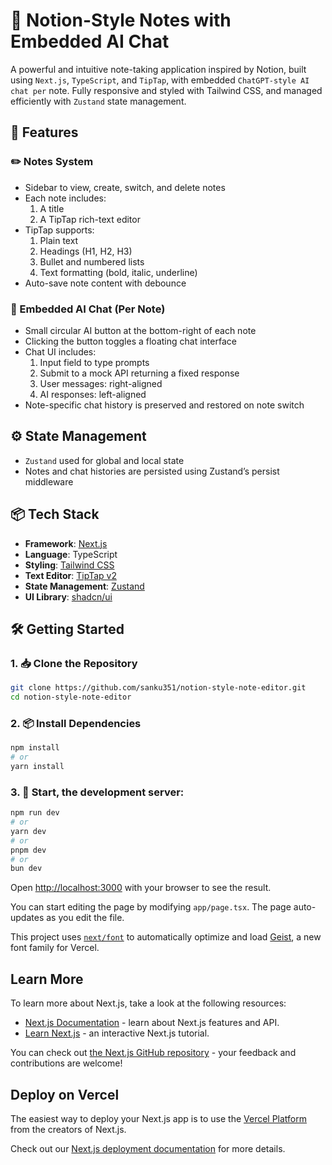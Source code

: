 # 📝 Notion-Style Notes with Embedded AI Chat
A powerful and intuitive note-taking application inspired by Notion, built using `Next.js`, `TypeScript`, and `TipTap`, with embedded `ChatGPT-style AI chat per` note. Fully responsive and styled with Tailwind CSS, and managed efficiently with `Zustand` state management.

## 🚀 Features
### ✏️ Notes System
- Sidebar to view, create, switch, and delete notes
- Each note includes:
  1. A title
  2. A TipTap rich-text editor
- TipTap supports:
  1. Plain text
  2. Headings (H1, H2, H3)
  3. Bullet and numbered lists
  4. Text formatting (bold, italic, underline)
- Auto-save note content with debounce

### 🤖 Embedded AI Chat (Per Note)
- Small circular AI button at the bottom-right of each note
- Clicking the button toggles a floating chat interface
- Chat UI includes:
  1. Input field to type prompts
  2. Submit to a mock API returning a fixed response
  3. User messages: right-aligned
  4. AI responses: left-aligned
- Note-specific chat history is preserved and restored on note switch

## ⚙️ State Management
- `Zustand` used for global and local state
- Notes and chat histories are persisted using Zustand’s persist middleware

## 📦 Tech Stack
- **Framework**: [Next.js](https://nextjs.org/)
- **Language**: TypeScript
- **Styling**: [Tailwind CSS](https://tailwindcss.com/)
- **Text Editor**: [TipTap v2](https://tiptap.dev/)
- **State Management**: [Zustand](https://github.com/pmndrs/zustand)
- **UI Library**: [shadcn/ui](https://ui.shadcn.dev/)

## 🛠️ Getting Started
### 1. 📥 Clone the Repository
```bash
git clone https://github.com/sanku351/notion-style-note-editor.git
cd notion-style-note-editor
```
### 2. 📦 Install Dependencies
```bash
npm install
# or
yarn install
```

### 3. 🏃 Start, the development server:
```bash
npm run dev
# or
yarn dev
# or
pnpm dev
# or
bun dev
```

Open [http://localhost:3000](http://localhost:3000) with your browser to see the result.

You can start editing the page by modifying `app/page.tsx`. The page auto-updates as you edit the file.

This project uses [`next/font`](https://nextjs.org/docs/app/building-your-application/optimizing/fonts) to automatically optimize and load [Geist](https://vercel.com/font), a new font family for Vercel.

## Learn More

To learn more about Next.js, take a look at the following resources:

- [Next.js Documentation](https://nextjs.org/docs) - learn about Next.js features and API.
- [Learn Next.js](https://nextjs.org/learn) - an interactive Next.js tutorial.

You can check out [the Next.js GitHub repository](https://github.com/vercel/next.js) - your feedback and contributions are welcome!

## Deploy on Vercel

The easiest way to deploy your Next.js app is to use the [Vercel Platform](https://vercel.com/new?utm_medium=default-template&filter=next.js&utm_source=create-next-app&utm_campaign=create-next-app-readme) from the creators of Next.js.

Check out our [Next.js deployment documentation](https://nextjs.org/docs/app/building-your-application/deploying) for more details.
